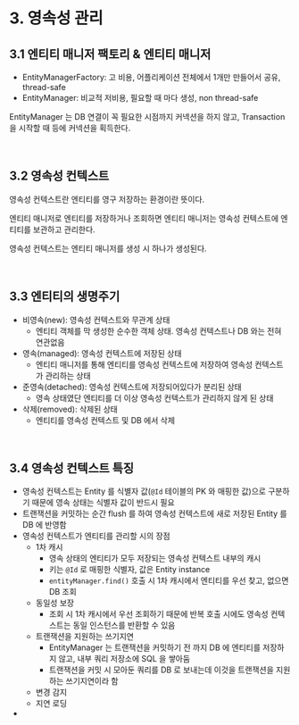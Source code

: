 # 3. 영속성 관리

## 3.1 엔티티 매니저 팩토리 & 엔티티 매니저

* EntityManagerFactory: 고 비용, 어플리케이션 전체에서 1개만 만들어서 공유, thread-safe
* EntityManager: 비교적 저비용, 필요할 때 마다 생성, non thread-safe



EntityManager 는 DB 연결이 꼭 필요한 시점까지 커넥션을 하지 않고, Transaction 을 시작할 때 등에 커넥션을 획득한다.



<br>



## 3.2 영속성 컨텍스트

영속성 컨텍스트란 엔티티를 영구 저장하는 환경이란 뜻이다.

엔티티 매니저로 엔티티를 저장하거나 조회하면 엔티티 매니저는 영속성 컨텍스트에 엔티티를 보관하고 관리한다.

영속성 컨텍스트는 엔티티 매니저를 생성 시 하나가 생성된다.



<br>



## 3.3 엔티티의 생명주기

* 비영속(new): 영속성 컨텍스트와 무관계 상태
  * 엔티티 객체를 막 생성한 순수한 객체 상태. 영속성 컨텍스트나 DB 와는 전혀 연관없음
* 영속(managed): 영속성 컨텍스트에 저장된 상태
  * 엔티티 매니저를 통해 엔티티를 영속성 컨텍스트에 저장하여 영속성 컨텍스트가 관리하는 상태
* 준영속(detached): 영속성 컨텍스트에 저장되어있다가 분리된 상태
  * 영속 상태였단 엔티티를 더 이상 영속성 컨텍스트가 관리하지 않게 된 상태
* 삭제(removed): 삭제된 상태
  * 엔티티를 영속성 컨텍스트 및 DB 에서 삭제



<br>



## 3.4 영속성 컨텍스트 특징

* 영속성 컨텍스트는 Entity 를 식별자 값(`@Id` 테이블의 PK 와 매핑한 값)으로 구분하기 때문에 영속 상태는 식별자 값이 반드시 필요
* 트랜잭션을 커밋하는 순간 flush 를 하여 영속성 컨텍스트에 새로 저장된 Entity 를 DB 에 반영함
* 영속성 컨텍스트가 엔티티를 관리할 시의 장점
  * 1차 캐시
    * 영속 상태의 엔티티가 모두 저장되는 영속성 컨텍스트 내부의 캐시
    * 키는 `@Id` 로 매핑한 식별자, 값은 Entity instance
    * `entityManager.find()` 호출 시 1차 캐시에서 엔티티를 우선 찾고, 없으면 DB 조회
  * 동일성 보장
    * 조회 시 1차 캐시에서 우선 조회하기 때문에 반복 호출 시에도 영속성 컨텍스트는 동일 인스턴스를 반환할 수 있음
  * 트랜잭션을 지원하는 쓰기지연
    * EntityManager 는 트랜잭션을 커밋하기 전 까지 DB 에 엔티티를 저장하지 않고, 내부 쿼리 저장소에 SQL 을 쌓아둠
    * 트랜잭션을 커밋 시 모아둔 쿼리를 DB 로 보내는데 이것을 트랜잭션을 지원하는 쓰기지연이라 함
  * 변경 감지
  * 지연 로딩
* 